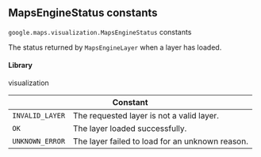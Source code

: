 <h2 id="MapsEngineStatus"> MapsEngineStatus constants </h2><p>
<code><span itemprop="path">google.maps.visualization</span>.<span itemprop="name">MapsEngineStatus</span></code>
constants
</p><p>The status returned by <code>MapsEngineLayer</code> when a layer has loaded.</p><h4>Library</h4><p>visualization</p><div class="devsite-table-wrapper"><table class="constants responsive" summary="MapsEngineStatus constants">
<thead>
<tr><th colspan="2">Constant</th>
</tr></thead>
<tbody>
<tr>
<td><code><span>INVALID_LAYER</span></code></td>
<td>The requested layer is not a valid layer.</td>
</tr>
<tr>
<td><code><span>OK</span></code></td>
<td>The layer loaded successfully.</td>
</tr>
<tr>
<td><code><span>UNKNOWN_ERROR</span></code></td>
<td>The layer failed to load for an unknown reason.</td>
</tr>
</tbody>
</table></div>